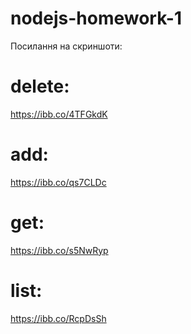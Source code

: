 # nodejs-homework-1

Посилання на скриншоти:

# delete:

https://ibb.co/4TFGkdK

# add:

https://ibb.co/qs7CLDc

# get:

https://ibb.co/s5NwRyp

# list:

https://ibb.co/RcpDsSh
